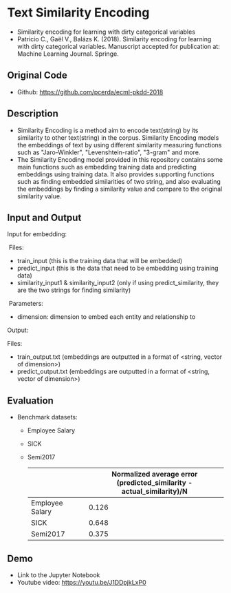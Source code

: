 # Text Similarity Encoding

- Similarity encoding for learning with dirty categorical variables
- Patricio C., Gaël V., Balázs K. (2018). Similarity encoding for learning with dirty categorical variables. Manuscript accepted for publication at: Machine Learning Journal. Springe.

## Original Code

- Github: https://github.com/pcerda/ecml-pkdd-2018

## Description

- Similarity Encoding is a method aim to encode text(string) by its similarity to other text(string) in the corpus. Similarity Encoding models the embeddings of text by using different similarity measuring functions such as "Jaro-Winkler", "Levenshtein-ratio", "3-gram" and more. 
- The Similarity Encoding model provided in this repository contains some main functions such as embedding training data and predicting embeddings using training data. It also provides supporting functions such as finding embedded similarities of two string, and also evaluating the embeddings by finding a similarity value and compare to the original similarity value.

## Input and Output

Input for embedding:

​	Files:

   - train_input (this is the training data that will be embedded)
   - predict_input (this is the data that need to be embedding using training data)
   - similarity_input1 & similarity_input2 (only if using predict_similarity, they are the two strings for finding similarity)

​	Parameters:

- dimension: dimension to embed each entity and relationship to

Output:

Files:

- train_output.txt (embeddings are outputted in a format of <string, vector of dimension>)
- predict_output.txt (embeddings are outputted in a format of <string, vector of dimension>)

## Evaluation

- Benchmark datasets:

  - Employee Salary

  - SICK

  - Semi2017

    |                 | Normalized average error<br />(predicted_similarity - actual_similarity)/N |
    | --------------- | ------------------------------------------------------------ |
    | Employee Salary | 0.126                                                        |
    | SICK            | 0.648                                                        |
    | Semi2017        | 0.375                                                        |

    

## Demo

- Link to the Jupyter Notebook
- Youtube video: https://youtu.be/J1DDpjkLxP0